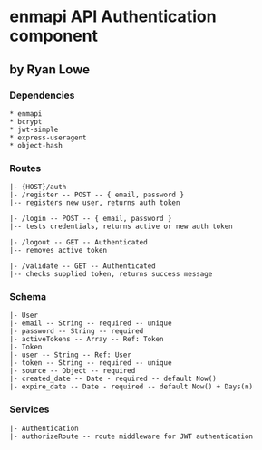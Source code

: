 # enmapi API Authentication component

## by Ryan Lowe

### Dependencies

```
* enmapi
* bcrypt
* jwt-simple
* express-useragent
* object-hash
```

### Routes

```
|- {HOST}/auth
|- /register -- POST -- { email, password }
|-- registers new user, returns auth token

|- /login -- POST -- { email, password }
|-- tests credentials, returns active or new auth token

|- /logout -- GET -- Authenticated
|-- removes active token

|- /validate -- GET -- Authenticated
|-- checks supplied token, returns success message
```

### Schema

```
|- User
|- email -- String -- required -- unique
|- password -- String -- required
|- activeTokens -- Array -- Ref: Token
|- Token
|- user -- String -- Ref: User
|- token -- String -- required -- unique
|- source -- Object -- required
|- created_date -- Date - required -- default Now()
|- expire_date -- Date - required -- default Now() + Days(n)
```

### Services

```
|- Authentication
|- authorizeRoute -- route middleware for JWT authentication
```

```

```
